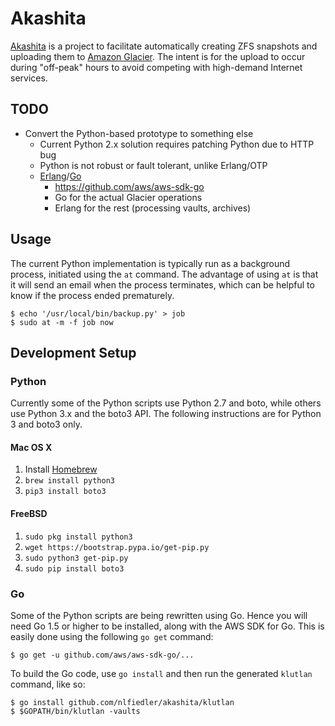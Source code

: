 # Akashita

[Akashita](http://en.wikipedia.org/wiki/Akashita) is a project to facilitate automatically creating ZFS snapshots and uploading them to [Amazon Glacier](https://aws.amazon.com/glacier/). The intent is for the upload to occur during "off-peak" hours to avoid competing with high-demand Internet services.

## TODO

* Convert the Python-based prototype to something else
    - Current Python 2.x solution requires patching Python due to HTTP bug
    - Python is not robust or fault tolerant, unlike Erlang/OTP
    - [Erlang](http://www.erlang.org)/[Go](https://golang.org)
        + https://github.com/aws/aws-sdk-go
        + Go for the actual Glacier operations
        + Erlang for the rest (processing vaults, archives)

## Usage

The current Python implementation is typically run as a background process, initiated using the `at` command. The advantage of using `at` is that it will send an email when the process terminates, which can be helpful to know if the process ended prematurely.

```
$ echo '/usr/local/bin/backup.py' > job
$ sudo at -m -f job now
```

## Development Setup

### Python

Currently some of the Python scripts use Python 2.7 and boto, while others use Python 3.x and the boto3 API. The following instructions are for Python 3 and boto3 only.

#### Mac OS X

1. Install [Homebrew](http://brew.sh)
1. `brew install python3`
1. `pip3 install boto3`

#### FreeBSD

1. `sudo pkg install python3`
1. `wget https://bootstrap.pypa.io/get-pip.py`
1. `sudo python3 get-pip.py`
1. `sudo pip install boto3`

### Go

Some of the Python scripts are being rewritten using Go. Hence you will need Go 1.5 or higher to be installed, along with the AWS SDK for Go. This is easily done using the following `go get` command:

```
$ go get -u github.com/aws/aws-sdk-go/...
```

To build the Go code, use `go install` and then run the generated `klutlan` command, like so:

```
$ go install github.com/nlfiedler/akashita/klutlan
$ $GOPATH/bin/klutlan -vaults
```
